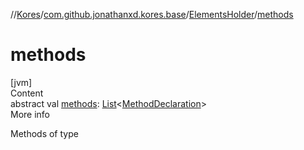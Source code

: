 //[Kores](../../index.md)/[com.github.jonathanxd.kores.base](../index.md)/[ElementsHolder](index.md)/[methods](methods.md)



# methods  
[jvm]  
Content  
abstract val [methods](methods.md): [List](https://kotlinlang.org/api/latest/jvm/stdlib/kotlin.collections/-list/index.html)<[MethodDeclaration](../-method-declaration/index.md)>  
More info  


Methods of type

  




